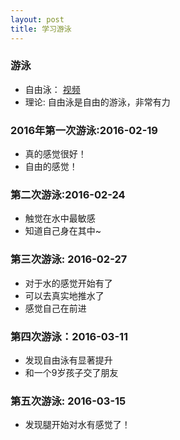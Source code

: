 ```yaml
---
layout: post
title: 学习游泳
---
```


### 游泳
- 自由泳： [视频](http://v.ifeng.com/vblog/others/201202/3cdf678b-4e2b-7610-2776-baf8682932e7.shtml)
- 理论: 自由泳是自由的游泳，非常有力

### 2016年第一次游泳:2016-02-19
- 真的感觉很好！
- 自由的感觉！

### 第二次游泳:2016-02-24
- 触觉在水中最敏感
- 知道自己身在其中~

### 第三次游泳: 2016-02-27
- 对于水的感觉开始有了
- 可以去真实地推水了
- 感觉自己在前进

### 第四次游泳：2016-03-11
- 发现自由泳有显著提升
- 和一个9岁孩子交了朋友

### 第五次游泳: 2016-03-15
- 发现腿开始对水有感觉了！